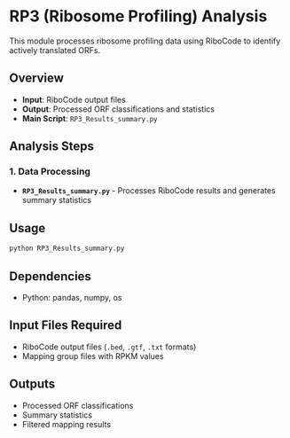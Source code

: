 # RP3 (Ribosome Profiling) Analysis

This module processes ribosome profiling data using RiboCode to identify actively translated ORFs.

## Overview
- **Input**: RiboCode output files
- **Output**: Processed ORF classifications and statistics
- **Main Script**: `RP3_Results_summary.py`

## Analysis Steps

### 1. Data Processing
- **`RP3_Results_summary.py`** - Processes RiboCode results and generates summary statistics

## Usage

```bash
python RP3_Results_summary.py
```

## Dependencies
- Python: pandas, numpy, os

## Input Files Required
- RiboCode output files (`.bed`, `.gtf`, `.txt` formats)
- Mapping group files with RPKM values

## Outputs
- Processed ORF classifications
- Summary statistics
- Filtered mapping results
